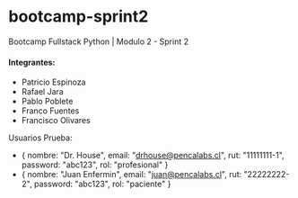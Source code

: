 # bootcamp-sprint2
Bootcamp Fullstack Python | Modulo 2 - Sprint 2

#### Integrantes:

 - Patricio Espinoza
 - Rafael Jara
 - Pablo Poblete
 - Franco Fuentes 
 - Francisco Olivares

Usuarios Prueba:
- {
    nombre: "Dr. House",
    email: "drhouse@pencalabs.cl",
    rut: "11111111-1",
    password: "abc123",
    rol: "profesional"
}
-   {
    nombre: "Juan Enfermin",
    email: "juan@pencalabs.cl",
    rut: "22222222-2",
    password: "abc123",
    rol: "paciente"
    }